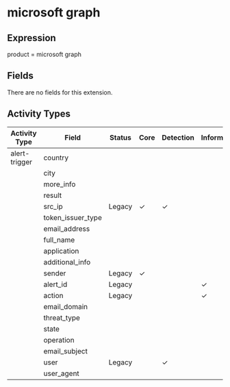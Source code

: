 microsoft graph
===============

Expression
----------

product = microsoft graph

Fields
------

There are no fields for this extension.

Activity Types
--------------

| Activity Type | Field             | Status | Core     | Detection | Informational |
| ------------- | ----------------- | ------ | -------- | --------- | ------------- |
| alert-trigger | country           |        |          |           |               |
|               | city              |        |          |           |               |
|               | more_info         |        |          |           |               |
|               | result            |        |          |           |               |
|               | src_ip            | Legacy | &#10003; | &#10003;  |               |
|               | token_issuer_type |        |          |           |               |
|               | email_address     |        |          |           |               |
|               | full_name         |        |          |           |               |
|               | application       |        |          |           |               |
|               | additional_info   |        |          |           |               |
|               | sender            | Legacy | &#10003; |           |               |
|               | alert_id          | Legacy |          |           | &#10003;      |
|               | action            | Legacy |          |           | &#10003;      |
|               | email_domain      |        |          |           |               |
|               | threat_type       |        |          |           |               |
|               | state             |        |          |           |               |
|               | operation         |        |          |           |               |
|               | email_subject     |        |          |           |               |
|               | user              | Legacy |          | &#10003;  |               |
|               | user_agent        |        |          |           |               |

